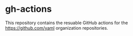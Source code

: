 gh-actions
==========

This repository contains the resuable GitHub actions for the
https://github.com/yaml organization repositories.
